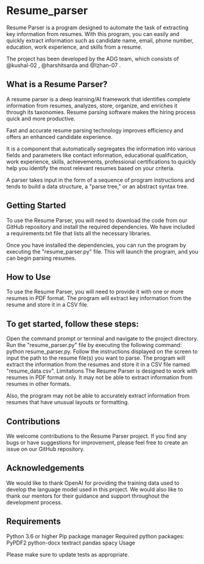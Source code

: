 # Resume_parser

Resume Parser is a program designed to automate the task of extracting key information from resumes. With this program, you can easily and quickly extract information such as candidate name, email, phone number, education, work experience, and skills from a resume.

The project has been developed by the ADG team, which consists of @kushal-02 , @harshitsarda and @Izhan-07 .

## What is a Resume Parser?

A resume parser is a deep learning/AI framework that identifies complete information from resumes, analyzes, store, organize, and enriches it through its taxonomies. Resume parsing software makes the hiring process quick and more productive.

Fast and accurate resume parsing technology improves efficiency and offers an enhanced candidate experience.

It is a component that automatically segregates the information into various fields and parameters like contact information, educational qualification, work experience, skills, achievements, professional certifications to quickly help you identify the most relevant resumes based on your criteria.

A parser takes input in the form of a sequence of program instructions and tends to build a data structure, a "parse tree," or an abstract syntax tree.

## Getting Started
To use the Resume Parser, you will need to download the code from our GitHub repository and install the required dependencies. We have included a requirements.txt file that lists all the necessary libraries.

Once you have installed the dependencies, you can run the program by executing the "resume_parser.py" file. This will launch the program, and you can begin parsing resumes.

## How to Use
To use the Resume Parser, you will need to provide it with one or more resumes in PDF format. The program will extract key information from the resume and store it in a CSV file.

## To get started, follow these steps:

Open the command prompt or terminal and navigate to the project directory.
Run the "resume_parser.py" file by executing the following command: python resume_parser.py.
Follow the instructions displayed on the screen to input the path to the resume file(s) you want to parse.
The program will extract the information from the resumes and store it in a CSV file named "resume_data.csv".
Limitations
The Resume Parser is designed to work with resumes in PDF format only. It may not be able to extract information from resumes in other formats.

Also, the program may not be able to accurately extract information from resumes that have unusual layouts or formatting.

## Contributions
We welcome contributions to the Resume Parser project. If you find any bugs or have suggestions for improvement, please feel free to create an issue on our GitHub repository.

## Acknowledgements
We would like to thank OpenAI for providing the training data used to develop the language model used in this project. We would also like to thank our mentors for their guidance and support throughout the development process.

## Requirements
Python 3.6 or higher
Pip package manager
Required python packages:
PyPDF2
python-docx
textract
pandas
spacy
Usage

Please make sure to update tests as appropriate.
